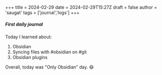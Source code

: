+++
title = 2024-02-29
date = 2024-02-29T15:27Z
draft = false
author = 'saugat'
tags = ['journal','logs']
+++

##### First daily journal
Today I learned about: 
1. Obsidian
2. Syncing files with #obsidian on #git
3. Obsidian plugins

Overall, today was "Only Obsidian" day. 😄